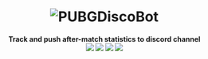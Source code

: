 <h1 align="center">
  <img src="https://raw.githubusercontent.com/glmn/PUBGDiscoBot/master/misc/logo.png" alt="PUBGDiscoBot">
  <br>
</h1>

<h4 align="center">
    Track and push after-match statistics to discord channel<br>
    <img src="https://img.shields.io/github/last-commit/glmn/PUBGDiscoBot?style=flat">
    <img src="https://img.shields.io/static/v1?label=library&message=discord.py&color=brightgreen&style=flat">
    <img src="https://img.shields.io/static/v1?label=library&message=pubg_python&color=brightgreen&style=flat">
    <img src="https://img.shields.io/discord/608550740612349952?label=discord&style=flat">  
</h4>